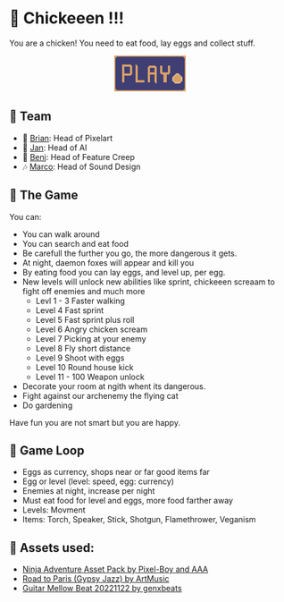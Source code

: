# 🐣 Chickeeen !!!

You are a chicken! You need to eat food, lay eggs and collect stuff.

<p align="center">
  <a href="https://eddex.itch.io/chickeeen" target="_blank">
	<img src="img/play@2x.png" />
  </a>
</p>


## 🐔 Team

- 🎨 [Brian](https://github.com/lextum): Head of Pixelart
- 👾 [Jan](https://github.com/dev-jan): Head of AI
- 🤯 [Benj](https://github.com/randombenj): Head of Feature Creep
- 🎶 [Marco](https://github.com/eddex): Head of Sound Design


## 🐤 The Game

You can:

 - You can walk around
 - You can search and eat food
 - Be carefull the further you go, the more dangerous it gets.
 - At night, daemon foxes will appear and kill you
 - By eating food you can lay eggs, and level up, per egg.
 - New levels will unlock new abilities like sprint, chickeeen screaam to fight off enemies and much more
   - Levl 1 - 3 Faster walking
   - Level 4 Fast sprint
   - Level 5 Fast sprint plus roll
   - Level 6 Angry chicken scream
   - Level 7 Picking at your enemy
   - Level 8 Fly short distance
   - Level 9 Shoot with eggs
   - Level 10 Round house kick
   - Level 11 - 100 Weapon unlock
 - Decorate your room at ngith whent its dangerous.
 - Fight against our archenemy the flying cat
 - Do gardening

Have fun you are not smart but you are happy.


## 🐥 Game Loop

- Eggs as currency, shops near or far good items far
- Egg or level (level: speed, egg: currency)
- Enemies at night, increase per night
- Must eat food for level and eggs, more food farther away
- Levels: Movment
- Items: Torch, Speaker, Stick, Shotgun, Flamethrower, Veganism


## 🍗 Assets used:

 - [Ninja Adventure Asset Pack by Pixel-Boy and AAA](https://pixel-boy.itch.io/ninja-adventure-asset-pack)
 - [Road to Paris (Gypsy Jazz) by ArtMusic](https://pixabay.com/de/music/volk-road-to-paris-gypsy-jazz-144631/)
 - [Guitar Mellow Beat 20221122 by genxbeats](https://pixabay.com/de/music/schlagt-guitar-mellow-beat-20221122-128596/)
